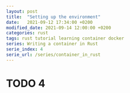 ```yaml
---
layout: post
title:  "Setting up the environment"
date:   2021-09-12 17:34:00 +0200
modified_date: 2021-09-14 12:00:00 +0200
categories: rust
tags: rust tutorial learning container docker
series: Writing a container in Rust
serie_index: 4
serie_url: /series/container_in_rust
---
```


# TODO 4
